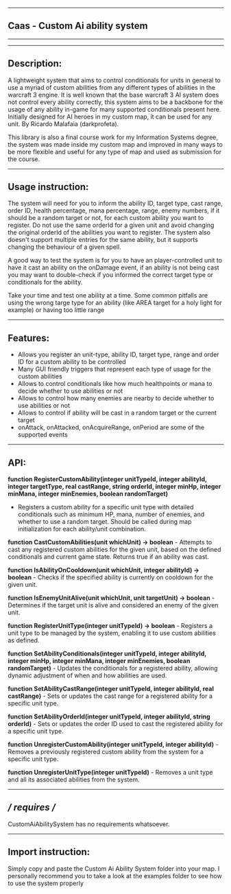 ------------
Caas - Custom Ai ability system
------------
************************************************************************************

   ------------
   Description:
   ------------
   A lightweight system that aims to control conditionals for units in general to use a myriad of custom abilities from any
   different types of abilities in the warcraft 3 engine. It is well known that the base warcraft 3 AI system does not control every ability correctly, this system aims to be a backbone for the usage of any ability in-game for many supported conditionals present here.
   Initially designed for AI heroes in my custom map, it can be used for any unit.
   By Ricardo Malafaia (darkprofeta).
   
   This library is also a final course work for my Information Systems degree, the system was made inside my custom map
   and improved in many ways to be more flexible and useful for any type of map and used as submission for the course. 

   -------------------
   Usage instruction:
   -------------------
   The system will need for you to inform the ability ID, target type, cast range, order ID, health percentage, mana percentage, range, enemy numbers, if it should be a random target or not, for each custom ability you want to register. Do not use the same orderId for a given unit and avoid changing the original orderId of the abilities you want to register. The system also doesn't support multiple entries for the same ability, but it supports changing the behaviour of a given spell.
   
   A good way to test the system is for you to have an player-controlled unit to have it cast an ability on the onDamage event, if an ability is not being cast you may want to double-check if you informed the correct target type or conditionals for the ability.
   
   Take your time and test one ability at a time. Some common pitfalls are using the wrong targe type for an ability (like AREA target for a holy light for example) or having too little range 

   ---------
   Features:
   ---------
   - Allows you register an unit-type, ability ID, target type, range and order ID for a custom ability to be controlled
   - Many GUI friendly triggers that represent each type of usage for the custom abilities
   - Allows to control conditionals like how much healthpoints or mana to decide whether to use abilities or not
   - Allows to control how many enemies are nearby to decide whether to use abilities or not
   - Allows to control if ability will be cast in a random target or the current target
   - onAttack, onAttacked, onAcquireRange, onPeriod are some of the supported events

   ----
   API:
   ----
  **function RegisterCustomAbility(integer unitTypeId, integer abilityId, integer targetType, real castRange, string orderId, integer minHp, integer minMana, integer minEnemies, boolean randomTarget)**
  - Registers a custom ability for a specific unit type with detailed conditionals such as minimum HP, mana, number of enemies, and whether to use a random target. Should be called during map initialization for each ability/unit combination.

  **function CastCustomAbilities(unit whichUnit) -> boolean**
    - Attempts to cast any registered custom abilities for the given unit, based on the defined conditionals and current game state. Returns true if an ability was cast.

  **function IsAbilityOnCooldown(unit whichUnit, integer abilityId) -> boolean**
    - Checks if the specified ability is currently on cooldown for the given unit.

  **function IsEnemyUnitAlive(unit whichUnit, unit targetUnit) -> boolean**
    - Determines if the target unit is alive and considered an enemy of the given unit.

  **function RegisterUnitType(integer unitTypeId) -> boolean**
    - Registers a unit type to be managed by the system, enabling it to use custom abilities as defined.

  **function SetAbilityConditionals(integer unitTypeId, integer abilityId, integer minHp, integer minMana, integer minEnemies, boolean randomTarget)**
    - Updates the conditionals for a registered ability, allowing dynamic adjustment of when and how abilities are used.

  **function SetAbilityCastRange(integer unitTypeId, integer abilityId, real castRange)**
    - Sets or updates the cast range for a registered ability for a specific unit type.

  **function SetAbilityOrderId(integer unitTypeId, integer abilityId, string orderId)**
    - Sets or updates the order ID used to cast the registered ability for a specific unit type.

  **function UnregisterCustomAbility(integer unitTypeId, integer abilityId)**
    - Removes a previously registered custom ability from the system for a specific unit type.

  **function UnregisterUnitType(integer unitTypeId)**
    - Removes a unit type and all its associated abilities from the system.


   --------------
   */ requires /*
   --------------
   CustomAiAbilitySystem has no requirements whatsoever.


   -------------------
   Import instruction:
   -------------------
   Simply copy and paste the Custom Ai Ability System folder into your map.
   I personally recommend you to take a look at the examples folder to see how to use the system properly

